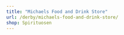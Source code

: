 ```yaml
---
title: "Michaels Food and Drink Store"
url: /derby/michaels-food-and-drink-store/
shop: Spirituosen
---
```


